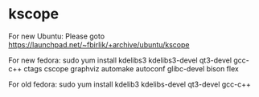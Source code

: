kscope
======
For new Ubuntu:
Please goto https://launchpad.net/~fbirlik/+archive/ubuntu/kscope

For new fedora:
sudo yum install kdelibs3 kdelibs3-devel qt3-devel gcc-c++ ctags cscope graphviz automake autoconf glibc-devel bison flex

For old fedora:
sudo yum install kdelib3 kdelibs-devel qt3-devel gcc-c++

